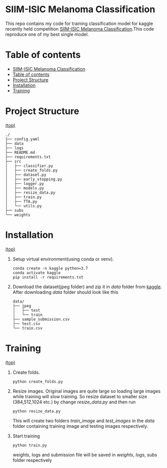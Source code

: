 # SIIM-ISIC Melanoma Classification
This repo contains my code for training classification model for kaggle recently held competition [SIIM-ISIC Melanoma Classification](https://www.kaggle.com/c/siim-isic-melanoma-classification/).This code reproduce one of my best single model.

# Table of contents

- [SIIM-ISIC Melanoma Classification](#introduction)
- [Table of contents](#table-of-contents)
- [Project Structure](#project-structure)
- [Installation](#installation)
- [Training](#training)


# Project Structure
[(top)](#table-of-contents)

    ./
    ├── config.yaml
    ├── data
    ├── logs
    ├── README.md
    ├── requirements.txt
    ├── src
    │   ├── classifier.py
    │   ├── create_folds.py
    │   ├── dataset.py
    │   ├── early_stopping.py
    │   ├── logger.py
    │   ├── models.py
    │   ├── resize_data.py
    │   ├── train.py
    │   ├── TTA.py
    │   └── utils.py
    ├── subs
    └── weights


# Installation
[(top)](#table-of-contents)
1. Setup virtual environment(using conda or venv).

    ```
    conda create -n kaggle python=3.7
    conda activate kaggle
    pip install -r requirements.txt
    ```

2. Download the dataset(jpeg folder) and zip it in *data* folder from [kaggle](https://www.kaggle.com/c/siim-isic-melanoma-classification/data). After downloading *data* folder should look like this

    ```
    data/
    ├── jpeg
    │   ├── test
    │   └── train
    ├── sample_submission.csv
    ├── test.csv
    └── train.csv
    ```

# Training
[(top)](#table-of-contents)

1. Create folds.

    ```python create_folds.py```

2. Resize images. Original images are quite large so loading large images while training will slow training. So resize dataset to smaller size (384,512,1024 etc.) by     change *resize_data.py* and then run

    ```python resize_data.py```

    This will create two folders *train_image* and *test_images* in the *data* folder containing training image and testing images respectively.


3. Start training

    ```python train.py```

    weights, logs and submission file will be saved in *weights*, *logs*, *subs* folder respectively
